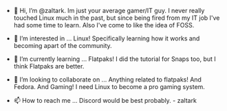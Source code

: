 - 👋 Hi, I’m @zaltark. Im just your average gamer/IT guy. I never really touched Linux much in the past, but since being fired from my IT job I've had some time to learn. Also I've come to like the idea of FOSS.

- 👀 I’m interested in ... Linux! Specifically learning how it works and becoming apart of the community.

- 🌱 I’m currently learning ... Flatpaks! I did the tutorial for Snaps too, but I think Flatpaks are better.
  
- 💞️ I’m looking to collaborate on ... Anything related to flatpaks! And Fedora. And Gaming! I need Linux to become a pro gaming system.
  
- 📫 How to reach me ... Discord would be best probably.  - zaltark

<!---
zaltark/zaltark is a ✨ special ✨ repository because its `README.md` (this file) appears on your GitHub profile.
You can click the Preview link to take a look at your changes.
--->
